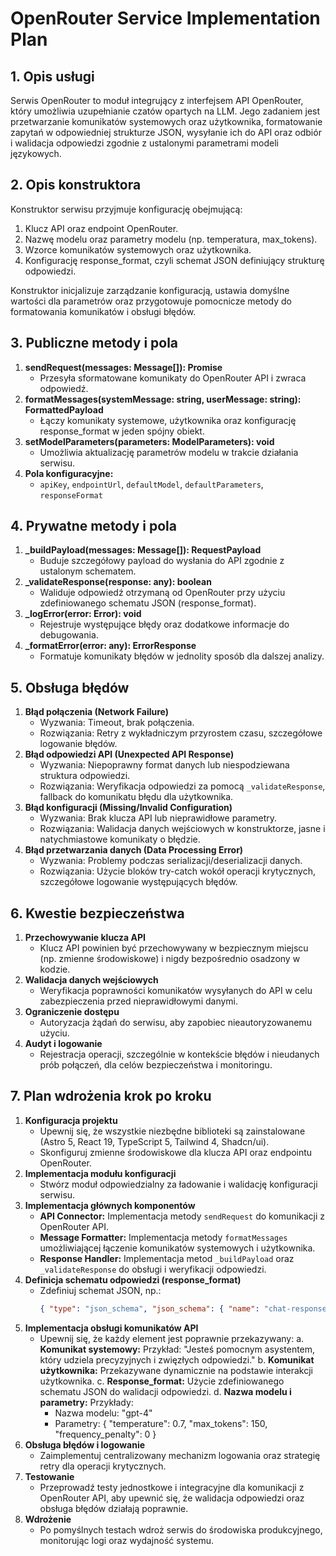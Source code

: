 # OpenRouter Service Implementation Plan

## 1. Opis usługi
Serwis OpenRouter to moduł integrujący z interfejsem API OpenRouter, który umożliwia uzupełnianie czatów opartych na LLM. Jego zadaniem jest przetwarzanie komunikatów systemowych oraz użytkownika, formatowanie zapytań w odpowiedniej strukturze JSON, wysyłanie ich do API oraz odbiór i walidacja odpowiedzi zgodnie z ustalonymi parametrami modeli językowych.

## 2. Opis konstruktora
Konstruktor serwisu przyjmuje konfigurację obejmującą:
1. Klucz API oraz endpoint OpenRouter.
2. Nazwę modelu oraz parametry modelu (np. temperatura, max_tokens).
3. Wzorce komunikatów systemowych oraz użytkownika.
4. Konfigurację response_format, czyli schemat JSON definiujący strukturę odpowiedzi.

Konstruktor inicjalizuje zarządzanie konfiguracją, ustawia domyślne wartości dla parametrów oraz przygotowuje pomocnicze metody do formatowania komunikatów i obsługi błędów.

## 3. Publiczne metody i pola
1. **sendRequest(messages: Message[]): Promise<Response>**
   - Przesyła sformatowane komunikaty do OpenRouter API i zwraca odpowiedź.
2. **formatMessages(systemMessage: string, userMessage: string): FormattedPayload**
   - Łączy komunikaty systemowe, użytkownika oraz konfigurację response_format w jeden spójny obiekt.
3. **setModelParameters(parameters: ModelParameters): void**
   - Umożliwia aktualizację parametrów modelu w trakcie działania serwisu.
4. **Pola konfiguracyjne:**
   - `apiKey`, `endpointUrl`, `defaultModel`, `defaultParameters`, `responseFormat`

## 4. Prywatne metody i pola
1. **_buildPayload(messages: Message[]): RequestPayload**
   - Buduje szczegółowy payload do wysłania do API zgodnie z ustalonym schematem.
2. **_validateResponse(response: any): boolean**
   - Waliduje odpowiedź otrzymaną od OpenRouter przy użyciu zdefiniowanego schematu JSON (response_format).
3. **_logError(error: Error): void**
   - Rejestruje występujące błędy oraz dodatkowe informacje do debugowania.
4. **_formatError(error: any): ErrorResponse**
   - Formatuje komunikaty błędów w jednolity sposób dla dalszej analizy.

## 5. Obsługa błędów
1. **Błąd połączenia (Network Failure)**
   - Wyzwania: Timeout, brak połączenia.
   - Rozwiązania: Retry z wykładniczym przyrostem czasu, szczegółowe logowanie błędów.
2. **Błąd odpowiedzi API (Unexpected API Response)**
   - Wyzwania: Niepoprawny format danych lub niespodziewana struktura odpowiedzi.
   - Rozwiązania: Weryfikacja odpowiedzi za pomocą `_validateResponse`, fallback do komunikatu błędu dla użytkownika.
3. **Błąd konfiguracji (Missing/Invalid Configuration)**
   - Wyzwania: Brak klucza API lub nieprawidłowe parametry.
   - Rozwiązania: Walidacja danych wejściowych w konstruktorze, jasne i natychmiastowe komunikaty o błędzie.
4. **Błąd przetwarzania danych (Data Processing Error)**
   - Wyzwania: Problemy podczas serializacji/deserializacji danych.
   - Rozwiązania: Użycie bloków try-catch wokół operacji krytycznych, szczegółowe logowanie występujących błędów.

## 6. Kwestie bezpieczeństwa
1. **Przechowywanie klucza API**
   - Klucz API powinien być przechowywany w bezpiecznym miejscu (np. zmienne środowiskowe) i nigdy bezpośrednio osadzony w kodzie.
2. **Walidacja danych wejściowych**
   - Weryfikacja poprawności komunikatów wysyłanych do API w celu zabezpieczenia przed nieprawidłowymi danymi.
3. **Ograniczenie dostępu**
   - Autoryzacja żądań do serwisu, aby zapobiec nieautoryzowanemu użyciu.
4. **Audyt i logowanie**
   - Rejestracja operacji, szczególnie w kontekście błędów i nieudanych prób połączeń, dla celów bezpieczeństwa i monitoringu.

## 7. Plan wdrożenia krok po kroku
1. **Konfiguracja projektu**
   - Upewnij się, że wszystkie niezbędne biblioteki są zainstalowane (Astro 5, React 19, TypeScript 5, Tailwind 4, Shadcn/ui).
   - Skonfiguruj zmienne środowiskowe dla klucza API oraz endpointu OpenRouter.
2. **Implementacja modułu konfiguracji**
   - Stwórz moduł odpowiedzialny za ładowanie i walidację konfiguracji serwisu.
3. **Implementacja głównych komponentów**
   - **API Connector:** Implementacja metody `sendRequest` do komunikacji z OpenRouter API.
   - **Message Formatter:** Implementacja metody `formatMessages` umożliwiającej łączenie komunikatów systemowych i użytkownika.
   - **Response Handler:** Implementacja metod `_buildPayload` oraz `_validateResponse` do obsługi i weryfikacji odpowiedzi.
4. **Definicja schematu odpowiedzi (response_format)**
   - Zdefiniuj schemat JSON, np.:
     ```json
     { "type": "json_schema", "json_schema": { "name": "chat-response", "strict": true, "schema": { "text": "string", "suggestions": "array" } } }
     ```
5. **Implementacja obsługi komunikatów API**
   - Upewnij się, że każdy element jest poprawnie przekazywany:
     a. **Komunikat systemowy:** Przykład: "Jesteś pomocnym asystentem, który udziela precyzyjnych i zwięzłych odpowiedzi."
     b. **Komunikat użytkownika:** Przekazywane dynamicznie na podstawie interakcji użytkownika.
     c. **Response_format:** Użycie zdefiniowanego schematu JSON do walidacji odpowiedzi.
     d. **Nazwa modelu i parametry:** Przykłady:
        - Nazwa modelu: "gpt-4"
        - Parametry: { "temperature": 0.7, "max_tokens": 150, "frequency_penalty": 0 }
6. **Obsługa błędów i logowanie**
   - Zaimplementuj centralizowany mechanizm logowania oraz strategię retry dla operacji krytycznych.
7. **Testowanie**
   - Przeprowadź testy jednostkowe i integracyjne dla komunikacji z OpenRouter API, aby upewnić się, że walidacja odpowiedzi oraz obsługa błędów działają poprawnie.
8. **Wdrożenie**
   - Po pomyślnych testach wdroż serwis do środowiska produkcyjnego, monitorując logi oraz wydajność systemu. 